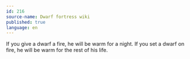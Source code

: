 ```yaml
---
id: 216
source-name: Dwarf fortress wiki
published: true
language: en
---
```

If you give a dwarf a fire, he will be warm for a night. If you set a dwarf on fire, he will be warm for the rest of his life.
